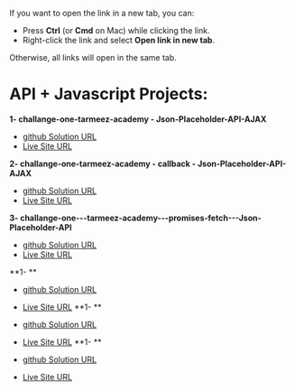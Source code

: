 
If you want to open the link in a new tab, you can:

- Press **Ctrl** (or **Cmd** on Mac) while clicking the link.
- Right-click the link and select **Open link in new tab**.

Otherwise, all links will open in the same tab.

# API + Javascript Projects:

**1- challange-one-tarmeez-academy - Json-Placeholder-API-AJAX**

- <a href="https://github.com/olahasan/challange-one-tarmeez-academy---Json-Placeholder-API-AJAX" target="_blank">github Solution URL</a>
- <a href="https://olahasan.github.io/challange-one-tarmeez-academy---Json-Placeholder-API-AJAX/" target="_blank">Live Site URL</a>

**2- challange-one-tarmeez-academy - callback - Json-Placeholder-API-AJAX**

- <a href="https://github.com/olahasan/challange-one-tarmeez-academy---callback-Json-Placeholder-API-AJAX" target="_blank">github Solution URL</a>
- <a href="https://olahasan.github.io/challange-one-tarmeez-academy---callback-Json-Placeholder-API-AJAX/" target="_blank">Live Site URL</a>

**3- challange-one---tarmeez-academy---promises-fetch---Json-Placeholder-API**

- <a href="https://github.com/olahasan/challange-one---tarmeez-academy---promises-fetch---Json-Placeholder-API" target="_blank">github Solution URL</a>
- <a href="https://olahasan.github.io/challange-one---tarmeez-academy---promises-fetch---Json-Placeholder-API/" target="_blank">Live Site URL</a>

**1- **

- <a href="" target="_blank">github Solution URL</a>
- <a href="" target="_blank">Live Site URL</a>
**1- **

- <a href="" target="_blank">github Solution URL</a>
- <a href="" target="_blank">Live Site URL</a>
**1- **

- <a href="" target="_blank">github Solution URL</a>
- <a href="" target="_blank">Live Site URL</a>



